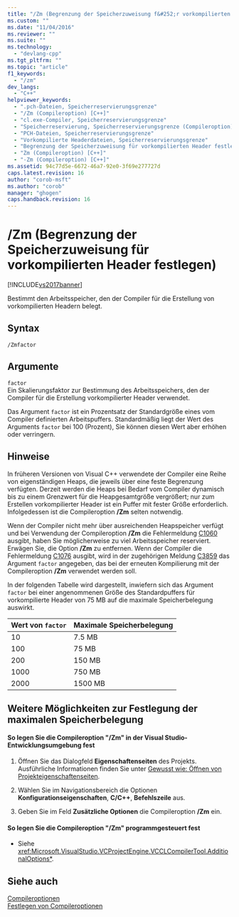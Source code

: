 ```yaml
---
title: "/Zm (Begrenzung der Speicherzuweisung f&#252;r vorkompilierten Header festlegen) | Microsoft Docs"
ms.custom: ""
ms.date: "11/04/2016"
ms.reviewer: ""
ms.suite: ""
ms.technology: 
  - "devlang-cpp"
ms.tgt_pltfrm: ""
ms.topic: "article"
f1_keywords: 
  - "/zm"
dev_langs: 
  - "C++"
helpviewer_keywords: 
  - ".pch-Dateien, Speicherreservierungsgrenze"
  - "/Zm (Compileroption) [C++]"
  - "cl.exe-Compiler, Speicherreservierungsgrenze"
  - "Speicherreservierung, Speicherreservierungsgrenze (Compileroption)"
  - "PCH-Dateien, Speicherreservierungsgrenze"
  - "Vorkompilierte Headerdateien, Speicherreservierungsgrenze"
  - "Begrenzung der Speicherzuweisung für vorkompilierten Header festlegen (Compileroption)"
  - "Zm (Compileroption) [C++]"
  - "-Zm (Compileroption) [C++]"
ms.assetid: 94c77d5e-6672-46a7-92e0-3f69e277727d
caps.latest.revision: 16
author: "corob-msft"
ms.author: "corob"
manager: "ghogen"
caps.handback.revision: 16
---
```

# /Zm (Begrenzung der Speicherzuweisung f&#252;r vorkompilierten Header festlegen)
[!INCLUDE[vs2017banner](../../assembler/inline/includes/vs2017banner.md)]

Bestimmt den Arbeitsspeicher, den der Compiler für die Erstellung von vorkompilierten Headern belegt.  
  
## Syntax  
  
```  
/Zmfactor  
```  
  
## Argumente  
 `factor`  
 Ein Skalierungsfaktor zur Bestimmung des Arbeitsspeichers, den der Compiler für die Erstellung vorkompilierter Header verwendet.  
  
 Das Argument `factor` ist ein Prozentsatz der Standardgröße eines vom Compiler definierten Arbeitspuffers.  Standardmäßig liegt der Wert des Arguments `factor` bei 100 \(Prozent\), Sie können diesen Wert aber erhöhen oder verringern.  
  
## Hinweise  
 In früheren Versionen von Visual C\+\+ verwendete der Compiler eine Reihe von eigenständigen Heaps, die jeweils über eine feste Begrenzung verfügten.  Derzeit werden die Heaps bei Bedarf vom Compiler dynamisch bis zu einem Grenzwert für die Heapgesamtgröße vergrößert; nur zum Erstellen vorkompilierter Header ist ein Puffer mit fester Größe erforderlich.  Infolgedessen ist die Compileroption **\/Zm** selten notwendig.  
  
 Wenn der Compiler nicht mehr über ausreichenden Heapspeicher verfügt und bei Verwendung der Compileroption **\/Zm** die Fehlermeldung [C1060](../../error-messages/compiler-errors-1/fatal-error-c1060.md) ausgibt, haben Sie möglicherweise zu viel Arbeitsspeicher reserviert.  Erwägen Sie, die Option **\/Zm** zu entfernen.  Wenn der Compiler die Fehlermeldung [C1076](../../error-messages/compiler-errors-1/fatal-error-c1076.md) ausgibt, wird in der zugehörigen Meldung [C3859](../../error-messages/compiler-errors-2/compiler-error-c3859.md) das Argument `factor` angegeben, das bei der erneuten Kompilierung mit der Compileroption **\/Zm** verwendet werden soll.  
  
 In der folgenden Tabelle wird dargestellt, inwiefern sich das Argument `factor` bei einer angenommenen Größe des Standardpuffers für vorkompilierte Header von 75 MB auf die maximale Speicherbelegung auswirkt.  
  
|Wert von `factor`|Maximale Speicherbelegung|  
|-----------------------|-------------------------------|  
|10|7.5 MB|  
|100|75 MB|  
|200|150 MB|  
|1000|750 MB|  
|2000|1500 MB|  
  
## Weitere Möglichkeiten zur Festlegung der maximalen Speicherbelegung  
  
#### So legen Sie die Compileroption "\/Zm" in der Visual Studio\-Entwicklungsumgebung fest  
  
1.  Öffnen Sie das Dialogfeld **Eigenschaftenseiten** des Projekts.  Ausführliche Informationen finden Sie unter [Gewusst wie: Öffnen von Projekteigenschaftenseiten](../../misc/how-to-open-project-property-pages.md).  
  
2.  Wählen Sie im Navigationsbereich die Optionen **Konfigurationseigenschaften**, **C\/C\+\+**, **Befehlszeile** aus.  
  
3.  Geben Sie im Feld **Zusätzliche Optionen** die Compileroption **\/Zm** ein.  
  
#### So legen Sie die Compileroption "\/Zm" programmgesteuert fest  
  
-   Siehe <xref:Microsoft.VisualStudio.VCProjectEngine.VCCLCompilerTool.AdditionalOptions*>.  
  
## Siehe auch  
 [Compileroptionen](../../build/reference/compiler-options.md)   
 [Festlegen von Compileroptionen](../../build/reference/setting-compiler-options.md)